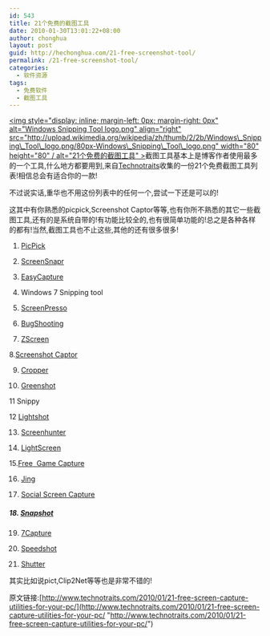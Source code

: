 ```yaml
---
id: 543
title: 21个免费的截图工具
date: 2010-01-30T13:01:22+08:00
author: chonghua
layout: post
guid: http://hechonghua.com/21-free-screenshot-tool/
permalink: /21-free-screenshot-tool/
categories:
  - 软件资源
tags:
  - 免费软件
  - 截图工具
---
```

[<img style="display: inline; margin-left: 0px; margin-right: 0px" alt="Windows Snipping Tool logo.png" align="right" src="http://upload.wikimedia.org/wikipedia/zh/thumb/2/2b/Windows\_Snipping\_Tool\_logo.png/80px-Windows\_Snipping\_Tool\_logo.png" width="80" height="80" / alt="21个免费的截图工具" >](http://zh.wikipedia.org/zh-cn/File:Windows_Snipping_Tool_logo.png)截图工具基本上是博客作者使用最多的一个工具,什么地方都要用到,来自<a href="http://www.technotraits.com" target="_blank">Technotraits</a>收集的一份21个免费截图工具列表!相信总会有适合你的一款!

不过说实话,重华也不用这份列表中的任何一个,尝试一下还是可以的!

<!--more-->

这其中有你熟悉的picpick,Screenshot Captor等等,也有你所不熟悉的其它一些截图工具,还有的是系统自带的!有功能比较全的,也有很简单功能的!总之是各种各样的都有!当然,截图工具也不止这些,其他的还有很多很多!

1. [PicPick](http://picpick.en.softonic.com/)

2. [ScreenSnapr](http://screensnapr.com/)

3. [EasyCapture](http://easycapture.en.softonic.com/)

4. Windows 7 Snipping tool

5. [ScreenPresso](http://www.screenpresso.com/)

6. [BugShooting](http://bugshooting.com/web/index.php5)

7. [ZScreen](http://code.google.com/p/zscreen/)

8.[Screenshot Captor](http://www.donationcoder.com/Software/Mouser/screenshotcaptor/index.html)

9. [Cropper](http://www.codeplex.com/cropper)

10. [Greenshot](http://greenshot.sourceforge.net/)

11 Snippy

12 [Lightshot](http://www.snapfiles.com/get/lightshot.html)

13. [Screenhunter](http://wisdom-soft.com/products/screenhunter_free.htm)

14. [LightScreen](http://lightscreen.sourceforge.net/#information)

15.[Free&#160; Game Capture](http://www.effectmatrix.com/Game-Capture/index.htm)

16. [Jing](http://www.jingproject.com/) 

17. [Social Screen Capture](http://www.soft32.com/download_244865.html)

##### 18. [Snapshot](http://bluefive.pair.com/snapshot.htm)

19. [7Capture](http://www.7capture.com/)

20. [Speedshot](http://www.speedshot.org/)

21. [Shutter](http://shutter-project.org/)

其实比如说pict,Clip2Net等等也是非常不错的!

原文链接:[http://www.technotraits.com/2010/01/21-free-screen-capture-utilities-for-your-pc/](http://www.technotraits.com/2010/01/21-free-screen-capture-utilities-for-your-pc/ "http://www.technotraits.com/2010/01/21-free-screen-capture-utilities-for-your-pc/")